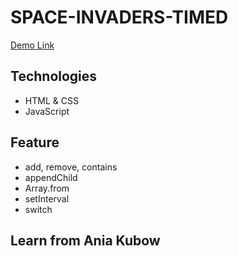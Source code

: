 # SPACE-INVADERS-TIMED
[Demo Link](https://space-invaders-timed.netlify.app/)

## Technologies

- HTML & CSS
- JavaScript

## Feature

- add, remove, contains
- appendChild
- Array.from
- setInterval
- switch


## Learn from Ania Kubow 
